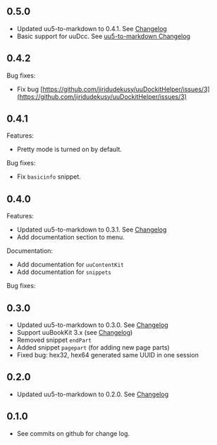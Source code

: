 0.5.0
-----

* Updated uu5-to-markdown to 0.4.1. See [Changelog](https://github.com/jiridudekusy/uu5-to-markdown/blob/master/doc/CHANGELOG.md)
* Basic support for uuDcc. See [uu5-to-markdown Changelog](https://github.com/jiridudekusy/uu5-to-markdown/blob/master/doc/CHANGELOG.md)

0.4.2
-----

Bug fixes:
* Fix bug [https://github.com/jiridudekusy/uuDockitHelper/issues/3](https://github.com/jiridudekusy/uuDockitHelper/issues/3) 

0.4.1
-----
Features: 
* Pretty mode is turned on by default.

Bug fixes:
* Fix `basicinfo` snippet.  

0.4.0
-----
Features: 
* Updated uu5-to-markdown to 0.3.1. See [Changelog](https://github.com/jiridudekusy/uu5-to-markdown/blob/master/doc/CHANGELOG.md)
* Add documentation section to menu.

Documentation:
* Add documentation for `uuContentKit`
* Add documentation for `snippets`

Bug fixes:

0.3.0
-----
* Updated uu5-to-markdown to 0.3.0. See [Changelog](https://github.com/jiridudekusy/uu5-to-markdown/blob/master/doc/CHANGELOG.md)
* Support uuBookKit 3.x (see [Changelog](https://uuos9.plus4u.net/uu-bookkitg01-main/78462435-e3f5c648e85f4319bd8fc25ea5be6c2c/book/page?code=rn_3))
* Removed snippet `endPart`
* Added  snippet `pagepart` (for adding new page parts)
* Fixed bug: hex32, hex64 generated same UUID in one session

0.2.0
-----
* Updated uu5-to-markdown to 0.2.0. See [Changelog](https://github.com/jiridudekusy/uu5-to-markdown/blob/master/doc/CHANGELOG.md)

0.1.0
-----
* See commits on github for change log.
